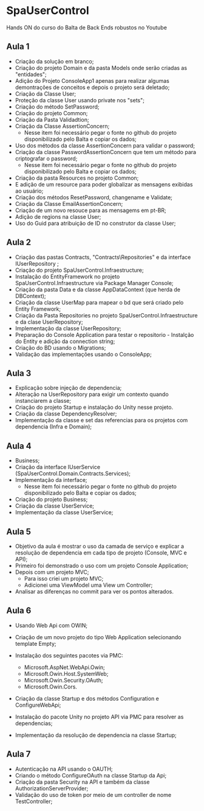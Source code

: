 # SpaUserControl
Hands ON do curso do Balta de Back Ends robustos no Youtube

## Aula 1
- Criação da solução em branco;
- Criação do projeto Domain e da pasta Models onde serão criadas as "entidades";
- Adição do Projeto ConsoleApp1 apenas para realizar algumas demontrações de conceitos e depois o projeto será deletado;
- Criação da Classe User;
- Proteção da classe User usando private nos "sets";
- Criação do método SetPassword;
- Criação do projeto Common;
- Criação da Pasta Validadtion;
- Criação da Classe AssertionConcern;
  - Nesse item foi necessário pegar o fonte no github do projeto disponibilizado pelo Balta e copiar os dados;
- Uso dos métodos da classe AssertionConcern para validar o password;
- Criação da classe PasswordAssertionConcern que tem um método para criptografar o password;
  - Nesse item foi necessário pegar o fonte no github do projeto disponibilizado pelo Balta e copiar os dados;
 - Criação da pasta Resources no projeto Common;
 - E adição de um resource para poder globalizar as mensagens exibidas ao usuário;
 - Criação dos métodos ResetPassword, changename e Validate;
 - Criação da Classe EmailAssertionConcern;
 - Criação de um novo resouce para as mensagems em pt-BR;
 - Adição de regions na classe User;
 - Uso do Guid para atribuição de ID no construtor da classe User;



## Aula 2

- Criação das pastas Contracts, "Contracts\Repositories" e da interface IUserRepository ;
- Criação do projeto SpaUserControl.Infraestructure;
- Instalação do EntityFramework no projeto SpaUserControl.Infraestructure via Package Manager Console;
- Criação da pasta Data e da classe AppDataContext (que herda de DBContext);
- Criação da classe UserMap para mapear o bd que será criado pelo Entity Framework;
- Criação da Pasta Repositories no projeto SpaUserControl.Infraestructure e da clase UserRepository;
- Implementação da classe UserRepository;
- Preparação do Console Application para testar o repositorio - Instalção do Entity e adição da connection string;
- Criação do BD usando o Migrations;
- Validação das implementações usando o ConsoleApp;



## Aula 3

- Explicação sobre injeção de dependencia;
- Alteração na UserRepository para exigir um contexto quando instanciarem a classe;
- Criação do projeto Startup e instalação do Unity nesse projeto.
- Criação da classe DependencyResolver;
- Implementação da classe e set das referencias para os projetos com dependencia (Infra e Domain);



## Aula 4

- Business;
- Criação da interface IUserService (SpaUserControl.Domain.Contracts.Services);
- Implementação da interface;
  - Nesse item foi necessário pegar o fonte no github do projeto disponibilizado pelo Balta e copiar os dados;
- Criação do projeto Business;
- Criação da classe UserService;
- Implementação da classe UserService;

## Aula 5

- Objetivo da aula é mostrar o uso da camada de serviço e explicar a resolução de dependencia em cada tipo de projeto (Console, MVC e API);
- Primeiro foi demonstrado o uso com um projeto Console Application;
- Depois com um projeto MVC;
  - Para isso criei um projeto MVC;
  - Adicionei uma ViewModel uma View um  Controller;
- Analisar as diferenças no commit para ver os pontos alterados.



## Aula 6

- Usando Web Api com OWIN;

- Criação de um novo projeto do tipo Web Application selecionando template Empty;

- Instalação dos seguintes pacotes via PMC: 

  - Microsoft.AspNet.WebApi.Owin;
  - Microsoft.Owin.Host.SystemWeb;
  - Microsoft.Owin.Security.OAuth;
  - Microsoft.Owin.Cors.

- Criação da classe Startup e dos métodos Configuration e ConfigureWebApi;

- Instalação do pacote Unity no projeto API via PMC para resolver as dependencias;

- Implementação da resolução de dependencia na classe Startup;

  

## Aula 7

- Autenticação na API usando o OAUTH;
- Criando o método ConfigureOAuth na classe Startup da Api;
- Criação da pasta Security na API e também da classe AuthorizationServerProvider;
- Validação do uso de token por meio de um controller de nome TestController;

